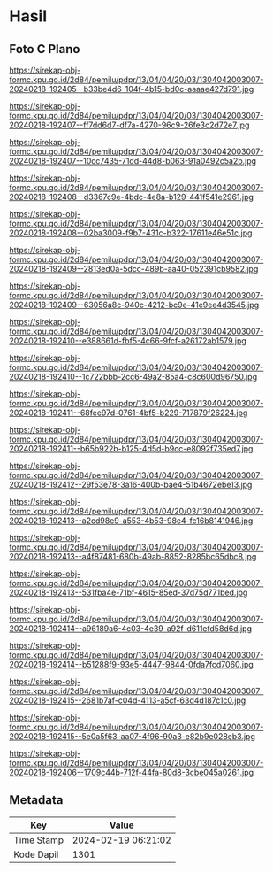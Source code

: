 # Hasil

## Foto C Plano

https://sirekap-obj-formc.kpu.go.id/2d84/pemilu/pdpr/13/04/04/20/03/1304042003007-20240218-192405--b33be4d6-104f-4b15-bd0c-aaaae427d791.jpg

https://sirekap-obj-formc.kpu.go.id/2d84/pemilu/pdpr/13/04/04/20/03/1304042003007-20240218-192407--ff7dd6d7-df7a-4270-96c9-26fe3c2d72e7.jpg

https://sirekap-obj-formc.kpu.go.id/2d84/pemilu/pdpr/13/04/04/20/03/1304042003007-20240218-192407--10cc7435-71dd-44d8-b063-91a0492c5a2b.jpg

https://sirekap-obj-formc.kpu.go.id/2d84/pemilu/pdpr/13/04/04/20/03/1304042003007-20240218-192408--d3367c9e-4bdc-4e8a-b129-441f541e2961.jpg

https://sirekap-obj-formc.kpu.go.id/2d84/pemilu/pdpr/13/04/04/20/03/1304042003007-20240218-192408--02ba3009-f9b7-431c-b322-17611e46e51c.jpg

https://sirekap-obj-formc.kpu.go.id/2d84/pemilu/pdpr/13/04/04/20/03/1304042003007-20240218-192409--2813ed0a-5dcc-489b-aa40-052391cb9582.jpg

https://sirekap-obj-formc.kpu.go.id/2d84/pemilu/pdpr/13/04/04/20/03/1304042003007-20240218-192409--63056a8c-940c-4212-bc9e-41e9ee4d3545.jpg

https://sirekap-obj-formc.kpu.go.id/2d84/pemilu/pdpr/13/04/04/20/03/1304042003007-20240218-192410--e388661d-fbf5-4c66-9fcf-a26172ab1579.jpg

https://sirekap-obj-formc.kpu.go.id/2d84/pemilu/pdpr/13/04/04/20/03/1304042003007-20240218-192410--1c722bbb-2cc6-49a2-85a4-c8c600d96750.jpg

https://sirekap-obj-formc.kpu.go.id/2d84/pemilu/pdpr/13/04/04/20/03/1304042003007-20240218-192411--68fee97d-0761-4bf5-b229-717879f26224.jpg

https://sirekap-obj-formc.kpu.go.id/2d84/pemilu/pdpr/13/04/04/20/03/1304042003007-20240218-192411--b65b922b-b125-4d5d-b9cc-e8092f735ed7.jpg

https://sirekap-obj-formc.kpu.go.id/2d84/pemilu/pdpr/13/04/04/20/03/1304042003007-20240218-192412--29f53e78-3a16-400b-bae4-51b4672ebe13.jpg

https://sirekap-obj-formc.kpu.go.id/2d84/pemilu/pdpr/13/04/04/20/03/1304042003007-20240218-192413--a2cd98e9-a553-4b53-98c4-fc16b8141946.jpg

https://sirekap-obj-formc.kpu.go.id/2d84/pemilu/pdpr/13/04/04/20/03/1304042003007-20240218-192413--a4f87481-680b-49ab-8852-8285bc65dbc8.jpg

https://sirekap-obj-formc.kpu.go.id/2d84/pemilu/pdpr/13/04/04/20/03/1304042003007-20240218-192413--531fba4e-71bf-4615-85ed-37d75d771bed.jpg

https://sirekap-obj-formc.kpu.go.id/2d84/pemilu/pdpr/13/04/04/20/03/1304042003007-20240218-192414--a96189a6-4c03-4e39-a92f-d611efd58d6d.jpg

https://sirekap-obj-formc.kpu.go.id/2d84/pemilu/pdpr/13/04/04/20/03/1304042003007-20240218-192414--b51288f9-93e5-4447-9844-0fda7fcd7060.jpg

https://sirekap-obj-formc.kpu.go.id/2d84/pemilu/pdpr/13/04/04/20/03/1304042003007-20240218-192415--2681b7af-c04d-4113-a5cf-63d4d187c1c0.jpg

https://sirekap-obj-formc.kpu.go.id/2d84/pemilu/pdpr/13/04/04/20/03/1304042003007-20240218-192415--5e0a5f63-aa07-4f96-90a3-e82b9e028eb3.jpg

https://sirekap-obj-formc.kpu.go.id/2d84/pemilu/pdpr/13/04/04/20/03/1304042003007-20240218-192406--1709c44b-712f-44fa-80d8-3cbe045a0261.jpg


## Metadata

| Key        | Value               |
| ---------- | ------------------- |
| Time Stamp | 2024-02-19 06:21:02 |
| Kode Dapil | 1301                |



